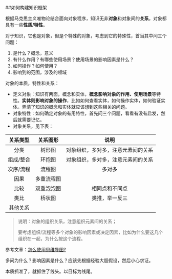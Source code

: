 ##如何构建知识框架

根据马克思主义唯物论结合面向对象程序，知识无非**对象**和对象间的**关系**，对象都具有一些**性质/特性**。

对于知识，它也是对象，但是个特殊的对象，考虑到它的特殊性，首当其中问三个问题：

1. 是什么？概念，意义
2. 有什么作用？有哪些使用场景？使用场景的影响因素是什么？
3. 如何操作？如何使用？
4. 影响到的范围，涉及的领域

对象的本质，特性和关系：

- 定义对象：知识有两面，概念和实体，**概念影响对象的作用、使用场景**等特性。**实体则影响对象的操作**，比如如何查看实体，如何操作实体，如何验证实体。弄清了知识的概念和实体就应该想到这些相关的问题。
- 对象特性：如何确定对象的有用特性，首先问三个问题，看看有没有启发，然后就需要记忆。
- 对象关系，见下表：

| 关系类型  |  关系图形  |                说明                |
| :-------: | :--------: | :--------------------------------: |
|   分类    |   树形图   | 对象组织，多对多，注意元素间的关系 |
| 组成/整合 |   环抱图   | 对象组织，多对多，注意元素间的关系 |
| 次序/流程 |   流程图   |               多对多               |
|   因果    | 多重流程图 |                                    |
|   比较    | 双重泡泡图 |           相同点和不同点           |
|   类比    |   桥状图   |           类推，举一反三           |
| 其他关系  |            |                                    |

> 说明：对象的组织关系，注意组织元素间的关系；
>
> ​	   要考虑组织/流程等多个对象的影响因素或决定因素，比如为什么要这几个组织在一起，为什么按这个流程。

参考文章：[怎么使用思维导图?](https://www.zhihu.com/question/19651621)

多问为什么？影响因素是什么？应该先根据经验大胆假设，然后小心求证。

本质抓准了，就抓住了线头。以目标为线尾。

